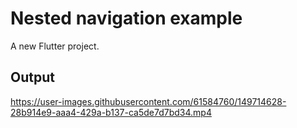 # Nested navigation example

A new Flutter project.

## Output




https://user-images.githubusercontent.com/61584760/149714628-28b914e9-aaa4-429a-b137-ca5de7d7bd34.mp4

